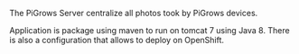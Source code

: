 The PiGrows Server centralize all photos took by PiGrows devices.

Application is package using maven to run on tomcat 7 using Java 8. There is also a configuration that allows to deploy on OpenShift.

